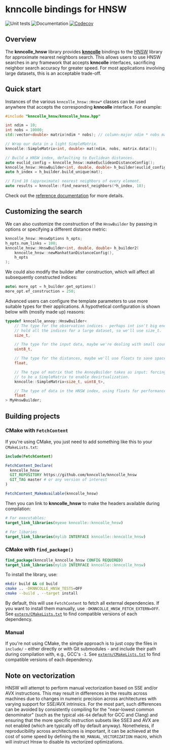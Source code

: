 # knncolle bindings for HNSW

![Unit tests](https://github.com/knncolle/knncolle_hnsw/actions/workflows/run-tests.yaml/badge.svg)
![Documentation](https://github.com/knncolle/knncolle_hnsw/actions/workflows/doxygenate.yaml/badge.svg)
[![Codecov](https://codecov.io/gh/knncolle/knncolle_hnsw/branch/master/graph/badge.svg)](https://codecov.io/gh/knncolle/knncolle_hnsw)

## Overview

The **knncolle_hnsw** library provides [**knncolle**](https://github.com/knncolle/knncolle) bindings to 
the [HNSW](https://github.com/nmslib/hnswlib) library for approximate nearest neighbors search.
This allows users to use HNSW searches in any framework that accepts **knncolle** interfaces, sacrificing neighbor search accuracy for greater speed.
For most applications involving large datasets, this is an acceptable trade-off.

## Quick start

Instances of the various `knncolle_hnsw::Hnsw*` classes can be used anywhere that accepts the corresponding **knncolle** interface.
For example:

```cpp
#include "knncolle_hnsw/knncolle_hnsw.hpp"

int ndim = 10;
int nobs = 10000;
std::vector<double> matrix(ndim * nobs); // column-major ndim * nobs matrix.

// Wrap our data in a light SimpleMatrix.
knncolle::SimpleMatrix<int, double> mat(ndim, nobs, matrix.data());

// Build a HNSW index, defaulting to Euclidean distances.
auto euclid_config = knncolle_hnsw::makeEuclideanDistanceConfig();
knncolle_hnsw::HnswBuilder<int, double, double> h_builder(euclid_config);
auto h_index = h_builder.build_unique(mat);

// Find 10 (approximate) nearest neighbors of every element.
auto results = knncolle::find_nearest_neighbors(*h_index, 10); 
```

Check out the [reference documentation](https://knncolle.github.io/knncolle_hnsw/) for more details.

## Customizing the search

We can also customize the construction of the `HnswBuilder` by passing in options or specifying a different distance metric:

```cpp
knncolle_hnsw::HnswOptions h_opts;
h_opts.num_links = 100;
knncolle_hnsw::HnswBuilder<int, double, double> h_builder2(
    knncolle_hnsw::newManhattanDistanceConfig(),
    h_opts
);
```

We could also modify the builder after construction, which will affect all subsequently constructed indices:

```cpp
auto& more_opt = h_builder.get_options()
more_opt.ef_construction = 250;
```

Advanced users can configure the template parameters to use more suitable types for their applications.
A hypothetical configuration is shown below with (mostly made up) reasons:

```cpp
typedef knncolle_annoy::HnswBuilder<
    // The type for the observation indices - perhaps int isn't big enough to
    // hold all the indices for a large dataset, so we'll use size_t.
    size_t,

    // The type for the input data, maybe we're dealing with small counts.
    uint8_t,

    // The type for the distances, maybe we'll use floats to save space.
    float,

    // The type of matrix that the AnnoyBuilder takes as input: forcing it
    // to be a SimpleMatrix to enable devirtualization.
    knncolle::SimpleMatrix<size_t, uint8_t>,

    // The type of data in the HNSW index, using floats for performance.
    float
> MyHnswBuilder;
```

## Building projects 

### CMake with `FetchContent`

If you're using CMake, you just need to add something like this to your `CMakeLists.txt`:

```cmake
include(FetchContent)

FetchContent_Declare(
  knncolle_hnsw
  GIT_REPOSITORY https://github.com/knncolle/knncolle_hnsw
  GIT_TAG master # or any version of interest
)

FetchContent_MakeAvailable(knncolle_hnsw)
```

Then you can link to **knncolle_hnsw** to make the headers available during compilation:

```cmake
# For executables:
target_link_libraries(myexe knncolle::knncolle_hnsw)

# For libaries
target_link_libraries(mylib INTERFACE knncolle::knncolle_hnsw)
```

### CMake with `find_package()`

```cmake
find_package(knncolle_knncolle_hnsw CONFIG REQUIRED)
target_link_libraries(mylib INTERFACE knncolle::knncolle_hnsw)
```

To install the library, use:

```sh
mkdir build && cd build
cmake .. -DKNNCOLLE_HNSW_TESTS=OFF
cmake --build . --target install
```

By default, this will use `FetchContent` to fetch all external dependencies.
If you want to install them manually, use `-DKNNCOLLE_HNSW_FETCH_EXTERN=OFF`.
See [`extern/CMakeLists.txt`](extern/CMakeLists.txt) to find compatible versions of each dependency.

### Manual

If you're not using CMake, the simple approach is to just copy the files in `include/` - either directly or with Git submodules - and include their path during compilation with, e.g., GCC's `-I`.
See [`extern/CMakeLists.txt`](extern/CMakeLists.txt) to find compatible versions of each dependency.

## Note on vectorization

HNSW will attempt to perform manual vectorization based on SSE and/or AVX instructions.
This may result in differences in the results across machines due to changes in numeric precision across architectures with varying support for SSE/AVX intrinsics.
For the most part, such differences can be avoided by consistently compiling for the "near-lowest common denominator" (such as the typical `x86-64` default for GCC and Clang) 
and ensuring that the more specific instruction subsets like SSE3 and AVX are not enabled (which are typically off by default anyway).
Nonetheless, if reproducibility across architectures is important, it can be achieved at the cost of some speed by defining the `NO_MANUAL_VECTORIZATION` macro,
which will instruct Hnsw to disable its vectorized optimizations.
